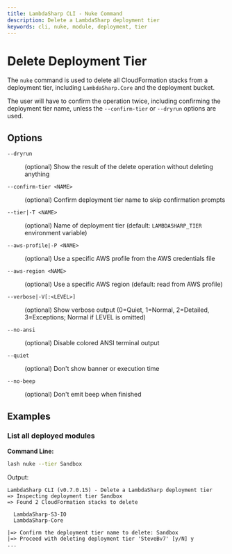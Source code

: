 ```yaml
---
title: LambdaSharp CLI - Nuke Command
description: Delete a LambdaSharp deployment tier
keywords: cli, nuke, module, deployment, tier
---
```

# Delete Deployment Tier

The `nuke` command is used to delete all CloudFormation stacks from a deployment tier, including `LambdaSharp.Core` and the deployment bucket.

The user will have to confirm the operation twice, including confirming the deployment tier name, unless the `--confirm-tier` or `--dryrun` options are used.

## Options

<dl>

<dt><code>--dryrun</code></dt>
<dd>

(optional) Show the result of the delete operation without deleting anything
</dd>

<dt><code>--confirm-tier &lt;NAME&gt;</code></dt>
<dd>

(optional) Confirm deployment tier name to skip confirmation prompts
</dd>

<dt><code>--tier|-T &lt;NAME&gt;</code></dt>
<dd>

(optional) Name of deployment tier (default: <code>LAMBDASHARP_TIER</code> environment variable)
</dd>

<dt><code>--aws-profile|-P &lt;NAME&gt;</code></dt>
<dd>

(optional) Use a specific AWS profile from the AWS credentials file
</dd>

<dt><code>--aws-region &lt;NAME&gt;</code></dt>
<dd>

(optional) Use a specific AWS region (default: read from AWS profile)
</dd>

<dt><code>--verbose|-V[:&lt;LEVEL&gt;]</code></dt>
<dd>

(optional) Show verbose output (0=Quiet, 1=Normal, 2=Detailed, 3=Exceptions; Normal if LEVEL is omitted)
</dd>

<dt><code>--no-ansi</code></dt>
<dd>

(optional) Disable colored ANSI terminal output
</dd>

<dt><code>--quiet</code></dt>
<dd>

(optional) Don't show banner or execution time
</dd>

<dt><code>--no-beep</code></dt>
<dd>

(optional) Don't emit beep when finished
</dd>

</dl>


## Examples

### List all deployed modules

__Command Line:__
```bash
lash nuke --tier Sandbox
```

Output:
```
LambdaSharp CLI (v0.7.0.15) - Delete a LambdaSharp deployment tier
=> Inspecting deployment tier Sandbox
=> Found 2 CloudFormation stacks to delete

  LambdaSharp-S3-IO
  LambdaSharp-Core

|=> Confirm the deployment tier name to delete: Sandbox
|=> Proceed with deleting deployment tier 'SteveBv7' [y/N] y
...
```